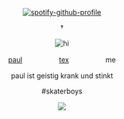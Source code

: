   <div align="center">
  
[![spotify-github-profile](https://spotify-github-profile.kittinanx.com/api/view?uid=31kskepfn2b7m6iayvllhcnnzmwu&cover_image=true&theme=novatorem&show_offline=true&background_color=ffffff&interchange=true&bar_color=8f8f8f&bar_color_cover=true)](https://spotify-github-profile.kittinanx.com/api/view?uid=31kskepfn2b7m6iayvllhcnnzmwu&redirect=true)

†

![hi](https://files.catbox.moe/xx0m8a.png)

[paul](https://github.com/schmyt)　　　　　 [tex](https://github.com/eternalaeon)　　　　　 me

paul ist geistig krank und stinkt

#skaterboys

![](https://64.media.tumblr.com/ebedd9202b05b2b9e78b3b062bf77f59/tumblr_inline_mstqe4xgar1qz4rgp.gif)
